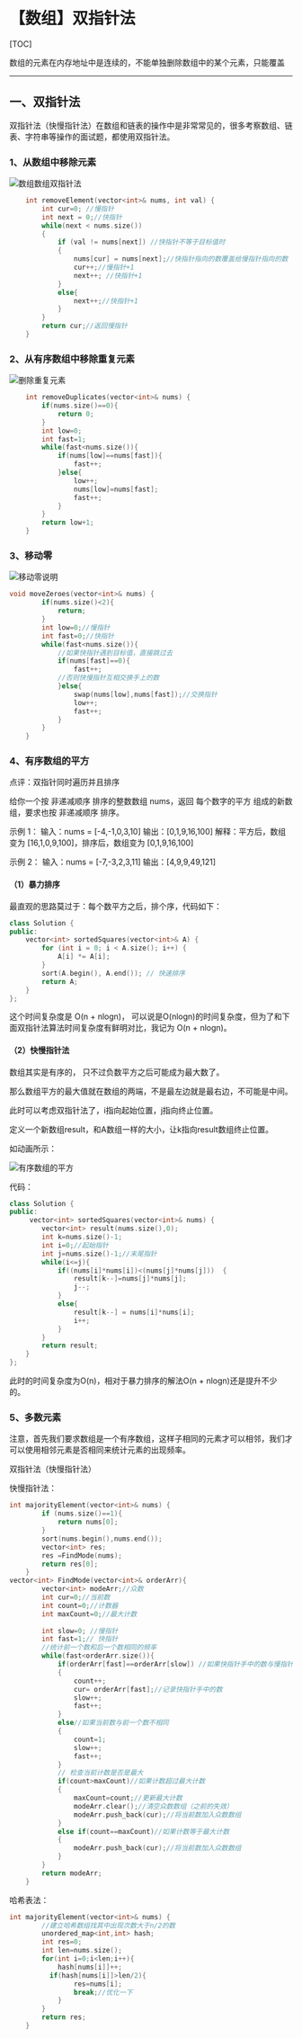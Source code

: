 # 【数组】双指针法



[TOC]

数组的元素在内存地址中是连续的，不能单独删除数组中的某个元素，只能覆盖

------

## 一、双指针法

双指针法（快慢指针法）在数组和链表的操作中是非常常见的，很多考察数组、链表、字符串等操作的面试题，都使用双指针法。

### 1、从数组中移除元素

![数组数组双指针法](.\插图\数组双指针法.gif)

```c++
	int removeElement(vector<int>& nums, int val) {
        int cur=0; //慢指针
        int next = 0;//快指针
        while(next < nums.size())
        {
            if (val != nums[next]) //快指针不等于目标值时
            {
                nums[cur] = nums[next];//快指针指向的数覆盖给慢指针指向的数
                cur++;//慢指针+1
                next++; //快指针+1
            }
            else{
                next++;//快指针+1
            }
        }
        return cur;//返回慢指针
    }
```

### 2、从有序数组中移除重复元素

![删除重复元素](.\插图\删除重复元素.png)

```c++
	int removeDuplicates(vector<int>& nums) {
        if(nums.size()==0){
            return 0;
        }
        int low=0;
        int fast=1;
        while(fast<nums.size()){
            if(nums[low]==nums[fast]){
                fast++;
            }else{
                low++;
                nums[low]=nums[fast];
                fast++;
            }
        }
        return low+1;
    }
```

### 3、移动零

![移动零说明](.\插图\移动零说明.png)

```c++
void moveZeroes(vector<int>& nums) {
        if(nums.size()<2){
            return;
        }
        int low=0;//慢指针
        int fast=0;//快指针
        while(fast<nums.size()){
            //如果快指针遇到目标值，直接跳过去
            if(nums[fast]==0){
                fast++;
            //否则快慢指针互相交换手上的数
            }else{
                swap(nums[low],nums[fast]);//交换指针
                low++;
                fast++;
            }
        }
    }
```

### 4、有序数组的平方

点评：双指针同时遍历并且排序

给你一个按 非递减顺序 排序的整数数组 nums，返回 每个数字的平方 组成的新数组，要求也按 非递减顺序 排序。

示例 1： 输入：nums = [-4,-1,0,3,10] 输出：[0,1,9,16,100] 解释：平方后，数组变为 [16,1,0,9,100]，排序后，数组变为 [0,1,9,16,100]

示例 2： 输入：nums = [-7,-3,2,3,11] 输出：[4,9,9,49,121]

#### （1）暴力排序

最直观的思路莫过于：每个数平方之后，排个序，代码如下：

```c++
class Solution {
public:
    vector<int> sortedSquares(vector<int>& A) {
        for (int i = 0; i < A.size(); i++) {
            A[i] *= A[i];
        }
        sort(A.begin(), A.end()); // 快速排序
        return A;
    }
};
```

这个时间复杂度是 O(n + nlogn)， 可以说是O(nlogn)的时间复杂度，但为了和下面双指针法算法时间复杂度有鲜明对比，我记为 O(n + nlogn)。

#### （2）快慢指针法

数组其实是有序的， 只不过负数平方之后可能成为最大数了。

那么数组平方的最大值就在数组的两端，不是最左边就是最右边，不可能是中间。

此时可以考虑双指针法了，i指向起始位置，j指向终止位置。

定义一个新数组result，和A数组一样的大小，让k指向result数组终止位置。

如动画所示：

![有序数组的平方](.\插图\有序数组的平方.gif)

代码：

```c++
class Solution {
public:
     vector<int> sortedSquares(vector<int>& nums) {
        vector<int> result(nums.size(),0);
        int k=nums.size()-1;
        int i=0;//起始指针
        int j=nums.size()-1;//末尾指针
        while(i<=j){
            if((nums[i]*nums[i])<(nums[j]*nums[j]))  {
                result[k--]=nums[j]*nums[j];
                j--;
            }
            else{
                result[k--] = nums[i]*nums[i];
                i++;
            }
        }
        return result;
    }
};
```

此时的时间复杂度为O(n)，相对于暴力排序的解法O(n + nlogn)还是提升不少的。

### 5、多数元素

注意，首先我们要求数组是一个有序数组，这样子相同的元素才可以相邻，我们才可以使用相邻元素是否相同来统计元素的出现频率。

双指针法（快慢指针法）

快慢指针法：

```c++
int majorityElement(vector<int>& nums) {
        if (nums.size()==1){
            return nums[0];
        }
        sort(nums.begin(),nums.end());
        vector<int> res;
        res =FindMode(nums);
        return res[0];
    }
vector<int> FindMode(vector<int>& orderArr){
        vector<int> modeArr;//众数
        int cur=0;//当前数
        int count=0;//计数器
        int maxCount=0;//最大计数
        
        int slow=0; //慢指针
        int fast=1;// 快指针
        //统计前一个数和后一个数相同的频率
        while(fast<orderArr.size()){
            if(orderArr[fast]==orderArr[slow]) //如果快指针手中的数与慢指针手中的数相同
            {
                count++;
                cur= orderArr[fast];//记录快指针手中的数
                slow++;
                fast++;
            }
            else//如果当前数与前一个数不相同
            {
                count=1;
                slow++;
                fast++;
            }
            // 检查当前计数是否是最大
            if(count>maxCount)//如果计数超过最大计数
            {
                maxCount=count;//更新最大计数
                modeArr.clear();//清空众数数组（之前的失效）
                modeArr.push_back(cur);//将当前数加入众数数组
            }
            else if(count==maxCount)//如果计数等于最大计数
            {
                modeArr.push_back(cur);//将当前数加入众数数组
            }
        }
        return modeArr;
    }
```

哈希表法：

```c++
int majorityElement(vector<int>& nums) {
        //建立哈希数组找其中出现次数大于n/2的数
        unordered_map<int,int> hash;
        int res=0;
        int len=nums.size();
        for(int i=0;i<len;i++){
            hash[nums[i]]++;
          if(hash[nums[i]]>len/2){
                res=nums[i];
                break;//优化一下
            }    
        }
        return res;
    }
```

